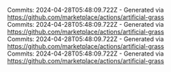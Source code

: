 Commits: 2024-04-28T05:48:09.722Z - Generated via https://github.com/marketplace/actions/artificial-grass
<br>
Commits: 2024-04-28T05:48:09.722Z - Generated via https://github.com/marketplace/actions/artificial-grass
<br>
Commits: 2024-04-28T05:48:09.722Z - Generated via https://github.com/marketplace/actions/artificial-grass
<br>
Commits: 2024-04-28T05:48:09.722Z - Generated via https://github.com/marketplace/actions/artificial-grass
<br>
